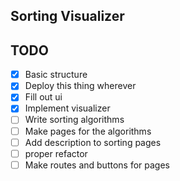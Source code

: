 ## Sorting Visualizer

## TODO

-   [x] Basic structure
-   [x] Deploy this thing wherever
-   [x] Fill out ui
-   [x] Implement visualizer
-   [ ] Write sorting algorithms
-   [ ] Make pages for the algorithms
-   [ ] Add description to sorting pages
-   [ ] proper refactor
-   [ ] Make routes and buttons for pages
